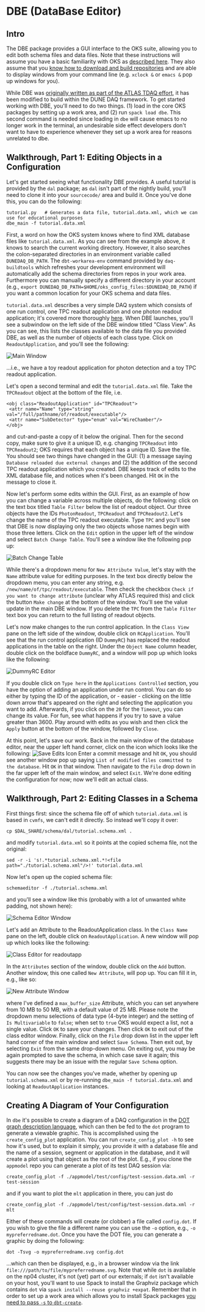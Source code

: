 # DBE (DataBase Editor)

## Intro

The DBE package provides a GUI interface to the OKS suite, allowing you to edit both schema files and data files. Note that these instructions will assume you have a basic familiarity with OKS as [described here](https://github.com/DUNE-DAQ/dal/tree/develop?tab=readme-ov-file#an-introduction-to-oks). They also assume that you [know how to download and build repositories](https://dune-daq-sw.readthedocs.io/en/latest/packages/daq-buildtools/) and are able to display windows from your command line (e.g. `xclock &` or `emacs &` pop up windows for you). 

While DBE was [originally written as part of the ATLAS TDAQ effort](https://gitlab.cern.ch/atlas-tdaq-software/dbe.git), it has been modified to build within the DUNE DAQ framework. To get started working with DBE, you'll need to do two things. (1) load in the core OKS packages by setting up a work area, and (2) run `spack load dbe`. This second command is needed since loading in `dbe` will cause emacs to no longer work in the terminal, an undesirable side effect developers don't want to have to experience whenever they set up a work area for reasons unrelated to dbe. 

## Walkthrough, Part 1: Editing Objects in a Configuration

Let's get started seeing what functionality DBE provides. A useful tutorial is provided by the `dal` package; as `dal` isn't part of the nightly build, you'll need to clone it into your `sourcecode/` area and build it. Once you've done this, you can do the following:
```
tutorial.py   # Generates a data file, tutorial.data.xml, which we can use for educational purposes 
dbe_main -f tutorial.data.xml
```

First, a word on how the OKS system knows where to find XML database files like `tutorial.data.xml`. As you can see from the example above, it knows to search the current working directory. However, it also searches the colon-separated directories in an environment variable called `DUNEDAQ_DB_PATH`. The `dbt-workarea-env` command provided by `daq-buildtools` which refreshes your development environment will automatically add the schema directories from repos in your work area. Furthermore you can manually specify a different directory in your account (e.g., `export DUNEDAQ_DB_PATH=$HOME/oks_config_files:$DUNEDAQ_DB_PATH`) if you want a common location for your OKS schema and data files.

`tutorial.data.xml` describes a very simple DAQ system which consists of one run control, one TPC readout application and one photon readout application; it's covered more thoroughly [here](https://dune-daq-sw.readthedocs.io/en/latest/packages/dal/#overview-of-tutorialdataxml). When DBE launches, you'll see a subwindow on the left side of the DBE window titled "Class View". As you can see, this lists the classes available to the data file you provided DBE, as well as the number of objects of each class type. Click on `ReadoutApplication`, and you'll see the following:

![Main Window](main_dbe_window2.png)

...i.e., we have a toy readout application for photon detection and a toy TPC readout application. 

Let's open a second terminal and edit the `tutorial.data.xml` file. Take the `TPCReadout` object at the bottom of the file, i.e.
```
<obj class="ReadoutApplication" id="TPCReadout">
 <attr name="Name" type="string" val="/full/pathname/of/readout/executable"/>
 <attr name="SubDetector" type="enum" val="WireChamber"/>
</obj>
```
and cut-and-paste a copy of it below the original. Then for the second copy, make sure to give it a unique ID, e.g. changing `TPCReadout` into `TPCReadout2`; OKS requires that each object has a unique ID. Save the file. You should see two things have changed in the GUI: (1) a message saying `Database reloaded due external changes` and (2) the addition of the second TPC readout application which you created. DBE keeps track of edits to the XML database file, and notices when it's been changed. Hit `OK` in the message to close it. 

Now let's perform some edits within the GUI. First, as an example of how you can change a variable across multiple objects, do the following: click on the text box titled `Table Filter` below the list of readout object. Our three objects have the IDs `PhotonReadout`, `TPCReadout` and `TPCReadout2`. Let's change the name of the TPC readout executable. Type `TPC` and you'll see that DBE is now displaying only the two objects whose names begin with those three letters. Click on the `Edit` option in the upper left of the window and select `Batch Change Table`. You'll see a window like the following pop up:

![Batch Change Table](batch_change_table.png)

While there's a dropdown menu for `New Attribute Value`, let's stay with the `Name` attribute value for editing purposes. In the text box directly below the dropdown menu, you can enter any string, e.g. `/new/name/of/tpc/readout/executable`. Then check the checkbox `Check if you want to change attribute` (unclear why ATLAS required this) and click the button `Make change` at the bottom of the window. You'll see the value update in the main DBE window. If you delete the `TPC` from the `Table Filter` text box you can return to the full listing of readout objects. 

Let's now make changes to the run control application. In the `Class View` pane on the left side of the window, double click on `RCApplication`. You'll see that the run control application (ID `DummyRC`) has replaced the readout applications in the table on the right. Under the `Object Name` column header, double click on the boldface `DummyRC`, and a window will pop up which looks like the following:

![DummyRC Editor](dummyrc_edit.png)

If you double click on `Type here` in the `Applications Controlled` section, you have the option of adding an application under run control. You can do so either by typing the ID of the application, or - easier - clicking on the little down arrow that's appeared on the right and selecting the application you want to add. Afterwards, if you click on the `20` for the `Timeout`, you can change its value. For fun, see what happens if you try to save a value greater than 3600. Play around with edits as you wish and then click the `Apply` button at the bottom of the window, followed by `Close`. 

At this point, let's save our work. Back in the main window of the database editor, near the upper left hand corner, click on the icon which looks like the following: ![Save Edits Icon](save_edits_icon.png) Enter a commit message and hit `OK`, you should see another window pop up saying `List of modified files committed to the database`. Hit `OK` in that window. Then navigate to the `File` drop down in the far upper left of the main window, and select `Exit`. We're done editing the configuration for now; now we'll edit an actual class.   

## Walkthrough, Part 2: Editing Classes in a Schema

First things first: since the schema file off of which `tutorial.data.xml` is based in `cvmfs`, we can't edit it directly. So instead we'll copy it over:
```
cp $DAL_SHARE/schema/dal/tutorial.schema.xml .
```
and modify `tutorial.data.xml` so it points at the copied schema file, not the original:
```
sed -r -i 's!.*tutorial.schema.xml.*!<file path="./tutorial.schema.xml"/>!' tutorial.data.xml
```
Now let's open up the copied schema file:
```
schemaeditor -f ./tutorial.schema.xml
```
and you'll see a window like this (probably with a lot of unwanted white padding, not shown here):

![Schema Editor Window](schemaeditor_window.png)

Let's add an Attribute to the ReadoutApplication class. In the `Class Name` pane on the left, double click on `ReadoutApplication`. A new window will pop up which looks like the following:

![Class Editor for readoutapp](class_editor_readoutapp.png)

In the `Attributes` section of the window, double click on the `Add` button. Another window, this one called `New Attribute`, will pop up. You can fill it in, e.g., like so:

![New Attribute Window](new_attribute_window.png)

where I've defined a `max_buffer_size` Attribute, which you can set anywhere from 10 MB to 50 MB, with a default value of 25 MB. Please note the dropdown menu selections of data type (4-byte integer) and the setting of `Is Multivariable` to `false`; when set to `true` OKS would expect a list, not a single value. Click `OK` to save your changes. Then click `OK` to exit out of the class editor window. Finally, click on the `File` drop down list in the upper left hand corner of the main window and select `Save Schema`. Then exit out, by selecting `Exit` from the same drop-down menu. On exiting out, you may be again prompted to save the schema, in which case save it again; this suggests there may be an issue with the regular `Save Schema` option. 

You can now see the changes you've made, whether by opening up `tutorial.schema.xml` or by re-running `dbe_main -f tutorial.data.xml` and looking at `ReadoutApplication` instances. 

## Creating A Diagram of Your Configuration
In `dbe` it's possible to create a diagram of a DAQ configuration in the [DOT graph description language](https://en.wikipedia.org/wiki/DOT_(graph_description_language)), which can then be fed to the `dot` program to generate a viewable graphic. This is accomplished using the `create_config_plot` application. You can run `create_config_plot -h` to see how it's used, but to explain it simply, you provide it with a database file and the name of a session, segment or application in the database, and it will create a plot using that object as the root of the plot. E.g., if you clone the `appmodel` repo you can generate a plot of its test DAQ session via:
```
create_config_plot -f ./appmodel/test/config/test-session.data.xml -r test-session
```
and if you want to plot the `mlt` application in there, you can just do
```
create_config_plot -f ./appmodel/test/config/test-session.data.xml -r mlt
```
Either of these commands will create (or clobber) a file called `config.dot`. If you wish to give the file a different name you can use the `-o` option, e.g., `-o mypreferredname.dot`. Once you have the DOT file, you can generate a graphic by doing the following:
```
dot -Tsvg -o mypreferredname.svg config.dot
``` 
...which can then be displayed, e.g., in a browser window via the link `file:///path/to/file/mypreferredname.svg`. Note that while `dot` is available on the np04 cluster, it's not (yet) part of our externals; if `dot` isn't available on your host, you'll want to use Spack to install the Graphviz package which contains `dot` via `spack install --reuse graphviz +expat`. Remember that in order to set up a work area which allows you to install Spack packages [you need to pass `-s` to `dbt-create`](https://dune-daq-sw.readthedocs.io/en/latest/packages/daq-release/Build-external-packages-with-spack-in-a-work-area/). 

